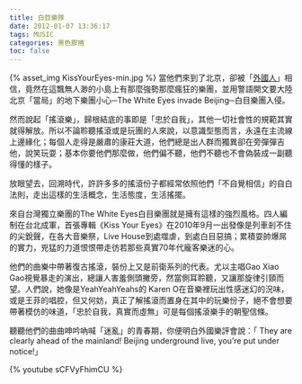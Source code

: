 ```yaml
---
title: 白目樂隊
date: 2012-01-07 13:36:17
tags: MUSIC
categories: 黑色膠捲
toc: false
---
```

{% asset_img KissYourEyes-min.jpg %}
當他們來到了北京，卻被「[外國人](http://beijingdaze.com/tunes/2010/04/08/the-white-eyes-band-live-mao-livehouse-beijing/)」相信，竟然在這飄無人渺的小島上有那麼強勢那麼瘋狂的樂團，並用警語開文要大陸北京「當局」的地下樂團小心─The White Eyes invade Beijing─白目樂團入侵。
<!-- more -->
然而說起「搖滾樂」，歸根結底的事即是「忠於自我」，其他一切社會性的規範其實就得解放。所以不論聆聽搖滾或是玩團的人來說，以意識型態而言，永遠在主流線上邊緣化；每個人走得是嚴肅的康莊大道，他們總是出人群而獨異卻在旁彈彈吉他，說笑玩耍；基本你要他們那麼做，他們偏不聽，他們不聽也不會偽裝成一副聽得懂的樣子。

放眼望去，回溯時代，許許多多的搖滾份子都經常依照他們「不自覺相信」的自白法則，走出這樣的生活概念，生活態度，生活搖擺。

來自台灣獨立樂團的The White Eyes白目樂團就是擁有這樣的強烈風格。四人編制在台北成軍，首張專輯《Kiss Your Eyes》在2010年9月一出發像是列車剎不住的尖銳聲，在各大音樂祭，Live House到處噬虐，到處白目惡搞；累積耍帥爆屌的實力，兇猛的力道恨恨帶走彷若那些真實70年代龐客樂迷的心。

他們的曲樂中帶著復古搖滾，裝份上又是前衛系列的代表。尤以主唱Gao Xiao Gao視覺暴走的演出，總讓人害羞側頭撇旁，然當側耳聆聽，又讓那旋律引頸而望。人們說，她像是YeahYeahYeahs的 Karen O在音樂裡玩出性感迷幻的況味，或是王菲的唱腔，但又何妨，真正了解搖滾而置身在其中的玩樂份子，絕不會想要帶著模仿的味道，「忠於自我，真實而虛無」可是每個搖滾樂手的朝聖信條。

聽聽他們的曲曲呻吟吶喊「迷亂」的青春期，你便明白外國樂評會說：「 They are clearly ahead of the mainland! Beijing underground live, you’re put under notice!」

{% youtube sCFVyFhimCU %}
